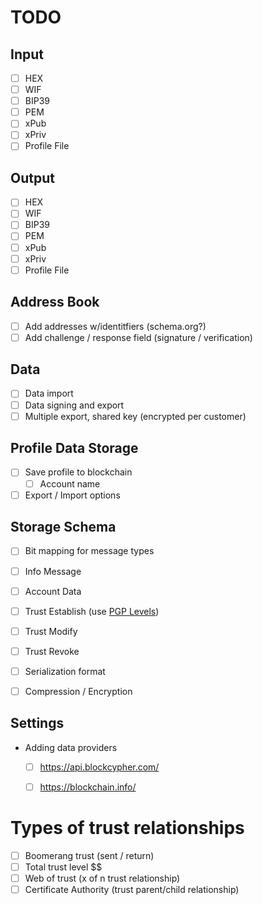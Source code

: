 # TODO

## Input

- [ ] HEX
- [ ] WIF
- [ ] BIP39
- [ ] PEM
- [ ] xPub
- [ ] xPriv
- [ ] Profile File

## Output

- [ ] HEX
- [ ] WIF
- [ ] BIP39
- [ ] PEM
- [ ] xPub
- [ ] xPriv
- [ ] Profile File

## Address Book

- [ ] Add addresses w/identitfiers (schema.org?)
- [ ] Add challenge / response field (signature / verification)

## Data

- [ ] Data import
- [ ] Data signing and export
- [ ] Multiple export, shared key (encrypted per customer)

## Profile Data Storage

- [ ] Save profile to blockchain
    - [ ] Account name
- [ ] Export / Import options

## Storage Schema

- [ ] Bit mapping for message types
 - [ ] Info Message
 - [ ] Account Data
 - [ ] Trust Establish (use [PGP Levels](https://gpgtools.tenderapp.com/kb/faq/what-is-ownertrust-trust-levels-explained))
 - [ ] Trust Modify
 - [ ] Trust Revoke

- [ ] Serialization format
- [ ] Compression / Encryption

## Settings

- Adding data providers

    - [ ] https://api.blockcypher.com/
    - [ ] https://blockchain.info/


# Types of trust relationships

- [ ] Boomerang trust (sent / return)
- [ ] Total trust level $$
- [ ] Web of trust (x of n trust relationship)
- [ ] Certificate Authority (trust parent/child relationship)